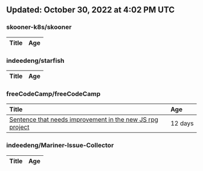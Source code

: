 ## Updated: October 30, 2022 at 4:02 PM UTC


### skooner-k8s/skooner
|**Title**|**Age**|
|:----|:----|


### indeedeng/starfish
|**Title**|**Age**|
|:----|:----|


### freeCodeCamp/freeCodeCamp
|**Title**|**Age**|
|:----|:----|
|[Sentence that needs improvement in the new JS rpg project](https://github.com/freeCodeCamp/freeCodeCamp/issues/48118)|12&nbsp;days|


### indeedeng/Mariner-Issue-Collector
|**Title**|**Age**|
|:----|:----|